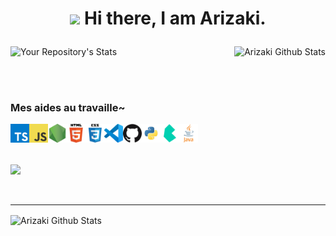 <h1><p align="center"><img src="https://i.imgur.com/jo5Z5JE.gif" width="30"/> Hi there, I am Arizaki.</h1>



<img align="right" alt="Arizaki Github Stats" src="https://github-readme-stats.vercel.app/api?username=Az-png&theme=tokyonight&show_icons=true&hide_border=true" />

![Your Repository's Stats]( https://github-readme-stats.vercel.app/api/top-langs/?username=Az-png&theme=tokyonight )

<br><br>

### Mes aides au travaille~
<img align="left" alt="TypeScript" width="30px" src="https://github.com/github/explore/blob/main/topics/typescript/typescript.png" />
<img align="left" alt="JavaScript" width="30px" src="https://raw.githubusercontent.com/github/explore/master/topics/javascript/javascript.png" />
<img align="left" alt="Node.js" width="30px" src="https://raw.githubusercontent.com/github/explore/master/topics/nodejs/nodejs.png" />
<img align="left" alt="HTML5" width="30px" src="https://raw.githubusercontent.com/github/explore/master/topics/html/html.png" />
<img align="left" alt="CSS3" width="30px" src="https://raw.githubusercontent.com/github/explore/master/topics/css/css.png" />
<img align="left" alt="Visual Studio Code" width="30px" src="https://raw.githubusercontent.com/github/explore/master/topics/visual-studio-code/visual-studio-code.png" />
<img align="left" alt="GitHub" width="30px" src="https://raw.githubusercontent.com/github/explore/master/topics/github/github.png" />
<img align="left" alt="python" width="30px" src="https://github.com/github/explore/blob/main/topics/python/python.png?raw=true" />
<img align="left" alt="bulma" width="30px" src="https://github.com/github/explore/blob/main/topics/bulma/bulma.png?raw=true" />
<img align="left" alt="Java" width="30px" src="https://github.com/github/explore/blob/main/topics/java/java.png?raw=true" />

<br>
<br>
<br>

[![](https://discord.c99.nl/widget/theme-2/641587689564667914.png)](https://discord.com/users/641587689564667914)

<br>

---

<img align="center" alt="Arizaki Github Stats" src="https://profile-counter.glitch.me/Az-png/count.svg"/>



